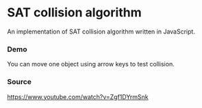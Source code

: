 # SAT collision algorithm

An implementation of SAT collision algorithm written in JavaScript.

### Demo

You can move one object using arrow keys to test collision. 

### Source

https://www.youtube.com/watch?v=Zgf1DYrmSnk
